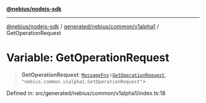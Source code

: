 [**@nebius/nodejs-sdk**](../../../../../README.md)

---

[@nebius/nodejs-sdk](../../../../../README.md) / [generated/nebius/common/v1alpha1](../README.md) / GetOperationRequest

# Variable: GetOperationRequest

> **GetOperationRequest**: [`MessageFns`](../../../../../runtime/protos/core/interfaces/MessageFns.md)\<[`GetOperationRequest`](../interfaces/GetOperationRequest.md), `"nebius.common.v1alpha1.GetOperationRequest"`\>

Defined in: src/generated/nebius/common/v1alpha1/index.ts:18
